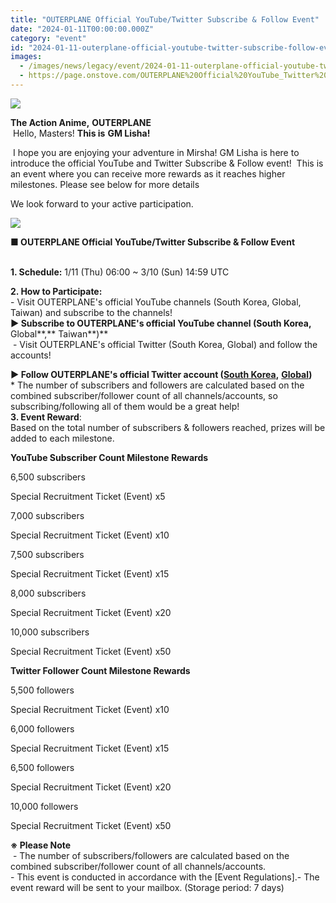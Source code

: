 ```yaml
---
title: "OUTERPLANE Official YouTube/Twitter Subscribe & Follow Event"
date: "2024-01-11T00:00:00.000Z"
category: "event"
id: "2024-01-11-outerplane-official-youtube-twitter-subscribe-follow-event"
images:
  - /images/news/legacy/event/2024-01-11-outerplane-official-youtube-twitter-subscribe-follow-event/2386fcab867e4f34a75e95f9537c2d3f.webp
  - https://page.onstove.com/OUTERPLANE%20Official%20YouTube_Twitter%20Subscribe%20&%20Follow%20Event_fichiers/%EC%95%84%EC%97%90%EB%A5%B4_1694156343734.png
---
```


![](/images/news/legacy/event/2024-01-11-outerplane-official-youtube-twitter-subscribe-follow-event/2386fcab867e4f34a75e95f9537c2d3f.webp)  
  

**The Action Anime,** **OUTERPLANE**  
 Hello, Masters! **This is** **GM Lisha!**  
  
 I hope you are enjoying your adventure in Mirsha! GM Lisha is here to introduce the official YouTube and Twitter Subscribe & Follow event!  This is an event where you can receive more rewards as it reaches higher milestones. Please see below for more details

We look forward to your active participation.

  
![](https://page.onstove.com/OUTERPLANE%20Official%20YouTube_Twitter%20Subscribe%20&%20Follow%20Event_fichiers/%EC%95%84%EC%97%90%EB%A5%B4_1694156343734.png)  

  
**■ OUTERPLANE Official YouTube/Twitter Subscribe & Follow Event**  
 

**1\. Schedule:** 1/11 (Thu) 06:00 ~ 3/10 (Sun) 14:59 UTC  
  
**2\. How to Participate:**  
\- Visit OUTERPLANE's official YouTube channels (South Korea, Global, Taiwan) and subscribe to the channels!  
**▶ Subscribe to OUTERPLANE's official YouTube channel (**South Korea**,** Global**,** Taiwan**)**  
 - Visit OUTERPLANE's official Twitter (South Korea, Global) and follow the accounts!

**▶ Follow OUTERPLANE's official Twitter account (**[**South Korea**](https://twitter.com/OP_TWT_KR)**,** [**Global**](https://twitter.com/outerplane)**)**  
\* The number of subscribers and followers are calculated based on the combined subscriber/follower count of all channels/accounts, so subscribing/following all of them would be a great help!  
**3\. Event Reward**:  
Based on the total number of subscribers & followers reached, prizes will be added to each milestone.  

**YouTube Subscriber Count Milestone Rewards**

6,500 subscribers

Special Recruitment Ticket (Event) x5

7,000 subscribers

Special Recruitment Ticket (Event) x10

7,500 subscribers

Special Recruitment Ticket (Event) x15

8,000 subscribers

Special Recruitment Ticket (Event) x20

10,000 subscribers

Special Recruitment Ticket (Event) x50

**Twitter Follower Count Milestone Rewards** 

5,500 followers

Special Recruitment Ticket (Event) x10

6,000 followers

Special Recruitment Ticket (Event) x15

6,500 followers

Special Recruitment Ticket (Event) x20

10,000 followers

Special Recruitment Ticket (Event) x50

  
**※ Please Note**  
 - The number of subscribers/followers are calculated based on the combined subscriber/follower count of all channels/accounts.  
\- This event is conducted in accordance with the \[Event Regulations\].- The event reward will be sent to your mailbox. (Storage period: 7 days)
